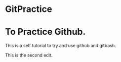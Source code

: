 # GitPractice
To Practice Github.
===================

This is a self tutorial to try and use github and gitbash.

This is the second edit.
